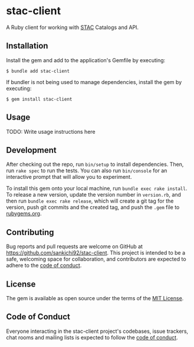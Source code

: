 # stac-client

A Ruby client for working with [STAC](https://stacspec.org/) Catalogs and API.

## Installation

Install the gem and add to the application's Gemfile by executing:

    $ bundle add stac-client

If bundler is not being used to manage dependencies, install the gem by executing:

    $ gem install stac-client

## Usage

TODO: Write usage instructions here

## Development

After checking out the repo, run `bin/setup` to install dependencies. Then, run `rake spec` to run the tests. You can also run `bin/console` for an interactive prompt that will allow you to experiment.

To install this gem onto your local machine, run `bundle exec rake install`. To release a new version, update the version number in `version.rb`, and then run `bundle exec rake release`, which will create a git tag for the version, push git commits and the created tag, and push the `.gem` file to [rubygems.org](https://rubygems.org).

## Contributing

Bug reports and pull requests are welcome on GitHub at https://github.com/sankichi92/stac-client. This project is intended to be a safe, welcoming space for collaboration, and contributors are expected to adhere to the [code of conduct](https://github.com/sankichi92/stac-client/blob/main/CODE_OF_CONDUCT.md).

## License

The gem is available as open source under the terms of the [MIT License](https://opensource.org/licenses/MIT).

## Code of Conduct

Everyone interacting in the stac-client project's codebases, issue trackers, chat rooms and mailing lists is expected to follow the [code of conduct](https://github.com/sankichi92/stac-client/blob/main/CODE_OF_CONDUCT.md).
